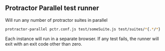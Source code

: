 Protractor Parallel test runner
-------------------------------

Will run any number of protractor suites in parallel

```bash
protractor-parallel pctr.conf.js test/someSuite.js test/suites/*{.*/*}.js
```

Each instance will run in a separate browser. If any test fails, the runner
will exit with an exit code other than zero.
